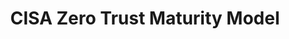 ---
title: CISA Zero Trust Maturity Model
year:
description: This document supports CISA’s programs and capabilities within a rapidly evolving environment and technology landscape by focusing on modernization efforts related to zero trust. 
external_url: itvmo.gsa.gov/assets/files/tlr/how-much-agency-bic-contracts.pdf
content_tags:
type: link
filters: cybersecurity na-branded-offering na-audience
---